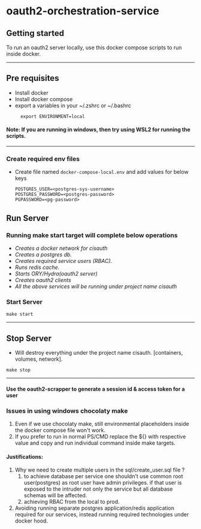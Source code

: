 # oauth2-orchestration-service

## Getting started

To run an oauth2 server locally, use this docker compose scripts to run inside docker.

---

## Pre requisites
* Install docker
* Install docker compose
* export a variables in your ~/.zshrc or ~/.bashrc
    ```
      export ENVIRONMENT=local
    ```

#### Note: If you are running in windows, then try using WSL2 for running the scripts.

----

### Create required env files
* Create file named ```docker-compose-local.env``` and add values for below keys
    ```
    POSTGRES_USER=<postgres-sys-username>
    POSTGRES_PASSWORD=<postgres-password>
    PGPASSWORD=<pg-password>
    ```

## Run Server
### Running make start target will complete below operations 
* *Creates a docker network for cisauth*
* *Creates a postgres db.*
* *Creates required service users (RBAC).*
* *Runs redis cache.*
* *Starts ORY/Hydra(oauth2 server)*
* *Creates oauth2 clients*
* *All the above services will be running under project name cisauth*
### Start Server
```
make start
```
---
## Stop Server
* Will destroy everything under the project name cisauth. [containers, volumes, network].
```
make stop
```

---
#### Use the oauth2-scrapper to generate a session id & access token for a user

### Issues in using windows chocolaty make
1. Even if we use chocolaty make, still environmental placeholders inside the docker compose file won't work.
2. If you prefer to run in normal PS/CMD replace the ${} with respective value and copy and run individual command inside make targets.

#### Justifications:
1. Why we need to create multiple users in the sql/create_user.sql file ?
   1. to achieve database per service one shouldn't use common root user(postgres) as root user have admin privileges. if that user is exposed to the intruder not only the service but all database schemas will be affected.
   2. achieving RBAC from the local to prod.
2. Avoiding running separate postgres application/redis application required for our services, instead running required technologies under docker hood.